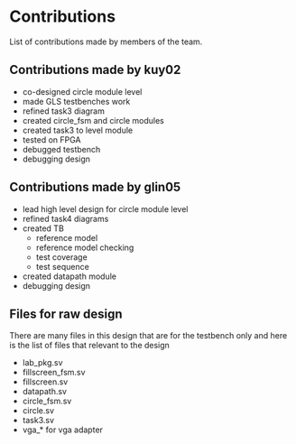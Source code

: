 # Contributions
List of contributions made by members of the team.

## Contributions made by kuy02
- co-designed circle module level
- made GLS testbenches work
- refined task3 diagram
- created circle_fsm and circle modules
- created task3 to level module
- tested on FPGA
- debugged testbench
- debugging design

## Contributions made by glin05
- lead high level design for circle module level
- refined task4 diagrams
- created TB 
    - reference model
    - reference model checking
    - test coverage
    - test sequence
- created datapath module
- debugging design

## Files for raw design
There are many files in this design that are for the testbench only and here is the list of files that relevant to the design
- lab_pkg.sv
- fillscreen_fsm.sv
- fillscreen.sv
- datapath.sv
- circle_fsm.sv
- circle.sv
- task3.sv
- vga_* for vga adapter
